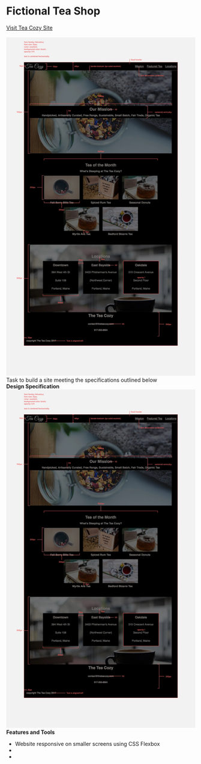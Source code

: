 # Fictional Tea Shop<br>
[Visit Tea Cozy Site](https://fquinn454.github.io/TeaCozy/)<br><br>
![Video](https://github.com/fquinn454/TeaCozy/blob/main/img-tea-cozy-redline.webp) 
Task to build a site meeting the specifications outlined below<br>
**Design Specification** <br>
![Design-Specification](https://github.com/fquinn454/TeaCozy/blob/main/img-tea-cozy-redline.webp)
**Features and Tools**
- Website responsive on smaller screens using CSS Flexbox
- 
- 

